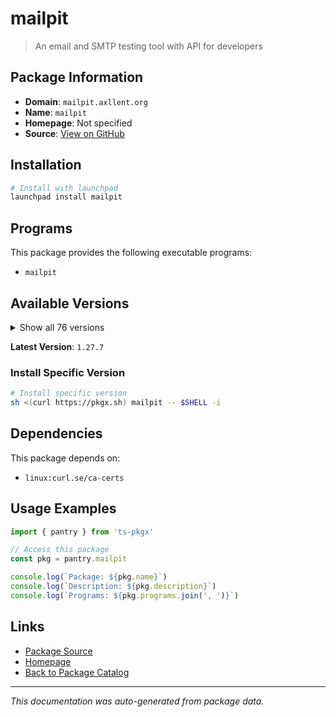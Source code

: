 # mailpit

> An email and SMTP testing tool with API for developers

## Package Information

- **Domain**: `mailpit.axllent.org`
- **Name**: `mailpit`
- **Homepage**: Not specified
- **Source**: [View on GitHub](https://github.com/pkgxdev/pantry/tree/main/projects/mailpit.axllent.org/package.yml)

## Installation

```bash
# Install with launchpad
launchpad install mailpit
```

## Programs

This package provides the following executable programs:

- `mailpit`

## Available Versions

<details>
<summary>Show all 76 versions</summary>

- `1.27.7`, `1.27.6`, `1.27.5`, `1.27.4`, `1.27.3`
- `1.27.2`, `1.27.1`, `1.27.0`, `1.26.2`, `1.26.1`
- `1.26.0`, `1.25.1`, `1.25.0`, `1.24.2`, `1.24.1`
- `1.24.0`, `1.23.2`, `1.23.1`, `1.23.0`, `1.22.3`
- `1.22.2`, `1.22.1`, `1.22.0`, `1.21.8`, `1.21.7`
- `1.21.6`, `1.21.5`, `1.21.4`, `1.21.3`, `1.21.2`
- `1.21.1`, `1.21.0`, `1.20.7`, `1.20.6`, `1.20.5`
- `1.20.4`, `1.20.3`, `1.20.2`, `1.20.1`, `1.20.0`
- `1.19.3`, `1.19.2`, `1.19.1`, `1.19.0`, `1.18.7`
- `1.18.6`, `1.18.5`, `1.18.4`, `1.18.3`, `1.18.2`
- `1.18.1`, `1.18.0`, `1.17.1`, `1.17.0`, `1.16.0`
- `1.15.1`, `1.15.0`, `1.14.4`, `1.14.3`, `1.14.2`
- `1.14.1`, `1.14.0`, `1.13.3`, `1.13.2`, `1.13.1`
- `1.13.0`, `1.12.1`, `1.12.0`, `1.11.1`, `1.11.0`
- `1.10.4`, `1.10.3`, `1.10.2`, `1.10.1`, `1.10.0`
- `1.9.10`

</details>

**Latest Version**: `1.27.7`

### Install Specific Version

```bash
# Install specific version
sh <(curl https://pkgx.sh) mailpit -- $SHELL -i
```

## Dependencies

This package depends on:

- `linux:curl.se/ca-certs`

## Usage Examples

```typescript
import { pantry } from 'ts-pkgx'

// Access this package
const pkg = pantry.mailpit

console.log(`Package: ${pkg.name}`)
console.log(`Description: ${pkg.description}`)
console.log(`Programs: ${pkg.programs.join(', ')}`)
```

## Links

- [Package Source](https://github.com/pkgxdev/pantry/tree/main/projects/mailpit.axllent.org/package.yml)
- [Homepage](#)
- [Back to Package Catalog](../../package-catalog.md)

---

*This documentation was auto-generated from package data.*
